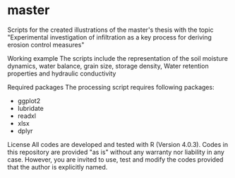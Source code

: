 # master
Scripts for the created illustrations of the master's thesis with the topic 
"Experimental investigation of infiltration as a key process for deriving erosion control measures"

Working example
The scripts include the representation of the soil moisture dynamics, water balance, grain size, storage density,
Water retention properties and hydraulic conductivity

Required packages
The processing script requires following packages: 
- ggplot2
- lubridate
- readxl
- xlsx
- dplyr

License
All codes are developed and tested with R (Version 4.0.3). Codes in this repository are provided "as is" without any warranty nor liability in any case. However, you are invited to use, test and modify the codes provided that the author is explicitly named.
